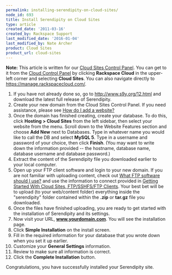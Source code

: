```yaml
---
permalink: installing-serendipity-on-cloud-sites/
node_id: 693
title: Install Serendipity on Cloud Sites
type: article
created_date: '2011-03-16'
created_by: Rackspace Support
last_modified_date: '2016-01-04'
last_modified_by: Nate Archer
product: Cloud Sites
product_url: cloud-sites
---
```


**Note:** This article is written for our [Cloud Sites Control Panel](https://manage.rackspacecloud.com/). You can get to it from the [Cloud Control Panel](https://mycloud.rackspace.com) by clicking **Rackspace Cloud** in the upper-left corner and selecting **Cloud Sites**. You can also navigate directly to <https://manage.rackspacecloud.com/>.

1.  If you have not already done so, go to <http://www.s9y.org/12.html>
    and download the latest full release of Serendipity.
2.  Create your new domain from the Cloud Sites Control Panel. If you
    need assistance, please see [How do I add a website?](/how-to/getting-started-with-cloud-sites-how-to-add-a-new-website)
3.  Once the domain has finished creating, create your database. To do
    this, click **Hosting > Cloud Sites** from the left sidebar, then
    select your website from the menu. Scroll down to the Website
    Features section and choose **Add New** next to Databases. Type in
    whatever name you would like to call the DB and select **MySQL 5**. Type
    in a username and password of your choice, then click **Finish**. (You
    may want to write down the information provided -- the hostname,
    database name, database username and database password.)
4.  Extract the content of the Serendipity file you downloaded earlier
    to your local computer.
5.  Open up your FTP client software and login to your new domain. If
    you are not familiar with uploading content, check out [What FTP software should I use?](/how-to/getting-started-with-cloud-sites-ftpsshfsftp-clients)
    and use the information to connect provided in [Getting Started With Cloud Sites, FTP/SSHFS/FTP Clients](/how-to/getting-started-with-cloud-sites-ftpsshfsftp-clients).
    Your best bet will be to upload (to your web/content folder)
    everything inside the "serendipity" folder contained within the **.zip**
    or **tar.gz** file you downloaded.
6.  Once the files have finished uploading, you are ready to get started
    with the installation of Serendipity and its settings.
7.  Now visit your URL, **www.yourdomain.com**. You will see the
    installation page.
8.  Click **Simple Installation** on the install screen.
9.  Fill in the required information for your database that you wrote
    down when you set it up earlier.
10. Customize your **General Settings** information.
11. Review to make sure all information is correct.
12. Click the **Complete Installation** button.


Congratulations, you have successfully installed your Serendipity site.
